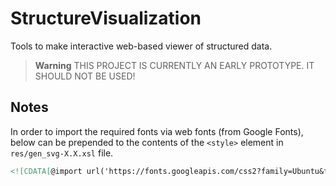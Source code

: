 # StructureVisualization
Tools to make interactive web-based viewer of structured data.

> **Warning**
> THIS PROJECT IS CURRENTLY AN EARLY PROTOTYPE. IT SHOULD NOT BE USED!

## Notes

In order to import the required fonts via web fonts (from Google Fonts), below can be prepended to the contents of the `<style>` element in `res/gen_svg-X.X.xsl` file.
``` xml
<![CDATA[@import url('https://fonts.googleapis.com/css2?family=Ubuntu&family=Ubuntu+Condensed&family=Ubuntu+Mono:wght@400;700&display=swap');]]>
```
